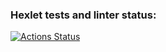 ### Hexlet tests and linter status:
[![Actions Status](https://github.com/BB-pyps/frontend-project-lvl1/workflows/hexlet-check/badge.svg)](https://github.com/BB-pyps/frontend-project-lvl1/actions)